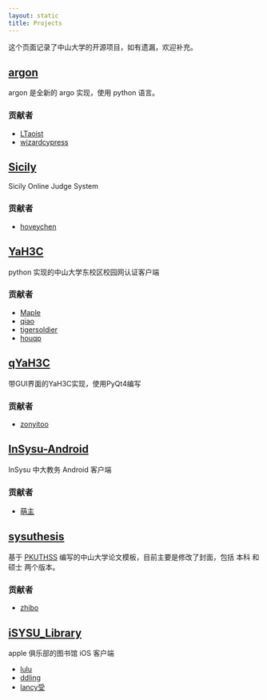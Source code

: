 ```yaml
---
layout: static
title: Projects
---
```


<div class="notice">
这个页面记录了中山大学的开源项目，如有遗漏，欢迎补充。
</div>

[argon](https://github.com/sysu/argon)
--------------------------------------

argon 是全新的 argo 实现，使用 python 语言。

### 贡献者

- [LTaoist](https://github.com/LTaoist)
- [wizardcypress](https://github.com/wizardcypress)

[Sicily](https://github.com/sysu/Sicily)
----------------------------------------

Sicily Online Judge System

### 贡献者

- [hoveychen](https://github.com/hoveychen)

[YaH3C](https://github.com/sysu/YaH3C)
--------------------------------------

python 实现的中山大学东校区校园网认证客户端

### 贡献者

- [Maple](https://github.com/humaiozuzu)
- [qiao](https://github.com/qiao)
- [tigersoldier](https://github.com/tigersoldier)
- [houqp](https://github.com/houqp)

[qYaH3C](https://github.com/sysu/qYaH3C)
----------------------------------------

带GUI界面的YaH3C实现，使用PyQt4编写

### 贡献者

- [zonyitoo](https://github.com/zonyitoo)


[InSysu-Android](https://github.com/SYSUWebDev/InSysu-Android)
--------------------------------------------------------------

InSysu 中大教务 Android 客户端

### 贡献者

- [萌主](https://github.com/rpplusplus)

[sysuthesis](https://github.com/sysu/sysuthesis)
------------------------------------------------

基于 [PKUTHSS](http://www.ctan.org/pkg/pkuthss) 编写的中山大学论文模板，目前主要是修改了封面，包括 本科 和 硕士 两个版本。

### 贡献者

- [zhibo](https://github.com/zhibo)

[iSYSU_Library](https://github.com/applesysu/iSYSU_Library)
-----------------------------------------------------------

apple 俱乐部的图书馆 iOS 客户端

- [lulu](https://github.com/lovedayluk)
- [ddling](https://github.com/ddling)
- [lancy受](https://github.com/lancy)
